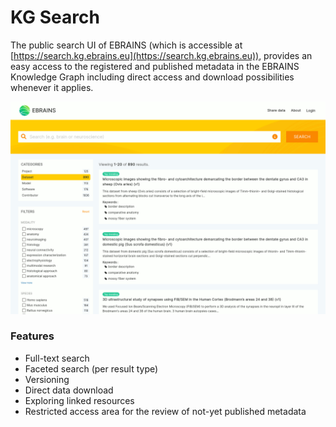 # KG Search

The public search UI of EBRAINS (which is accessible at [https://search.kg.ebrains.eu](https://search.kg.ebrains.eu)), provides an easy access to the registered and published metadata in the EBRAINS Knowledge Graph including direct access and download possibilities whenever it applies.

![KG Search](kg_search.png)

### Features
- Full-text search 
- Faceted search (per result type)
- Versioning
- Direct data download
- Exploring linked resources
- Restricted access area for the review of not-yet published metadata
